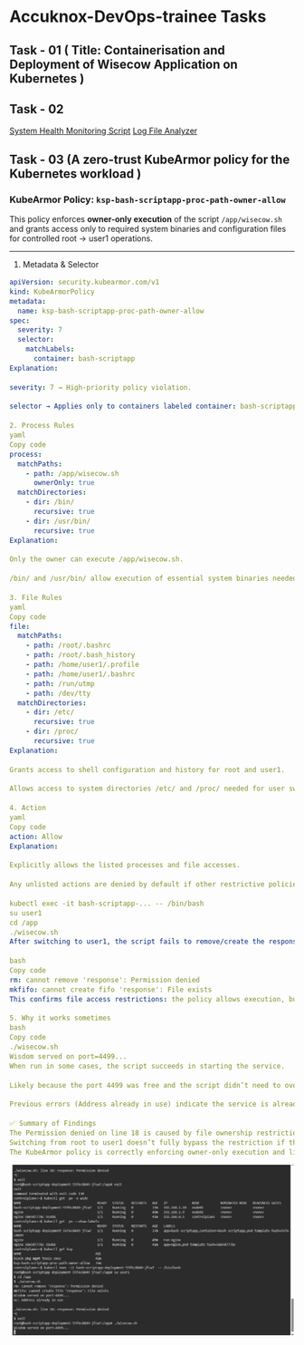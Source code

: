# Accuknox-DevOps-trainee Tasks

## Task - 01 ( Title: Containerisation and Deployment of Wisecow Application on Kubernetes )

## Task - 02
 [System Health Monitoring Script](scripts/system-utillisation-alert-script.sh)
 [Log File Analyzer](scripts/httpdnginx-metrics.sh)

## Task - 03 (A zero-trust KubeArmor policy for the Kubernetes workload )

### KubeArmor Policy: `ksp-bash-scriptapp-proc-path-owner-allow`

This policy enforces **owner-only execution** of the script `/app/wisecow.sh` and grants access only to required system binaries and configuration files for controlled root → user1 operations.

---

 1. Metadata & Selector

```yaml
apiVersion: security.kubearmor.com/v1
kind: KubeArmorPolicy
metadata:
  name: ksp-bash-scriptapp-proc-path-owner-allow
spec:
  severity: 7
  selector:
    matchLabels:
      container: bash-scriptapp
Explanation:

severity: 7 → High-priority policy violation.

selector → Applies only to containers labeled container: bash-scriptapp.

2. Process Rules
yaml
Copy code
process:
  matchPaths:
    - path: /app/wisecow.sh
      ownerOnly: true
  matchDirectories:
    - dir: /bin/
      recursive: true
    - dir: /usr/bin/
      recursive: true
Explanation:

Only the owner can execute /app/wisecow.sh.

/bin/ and /usr/bin/ allow execution of essential system binaries needed for user switching and other commands.

3. File Rules
yaml
Copy code
file:
  matchPaths:
    - path: /root/.bashrc
    - path: /root/.bash_history
    - path: /home/user1/.profile
    - path: /home/user1/.bashrc
    - path: /run/utmp
    - path: /dev/tty
  matchDirectories:
    - dir: /etc/
      recursive: true
    - dir: /proc/
      recursive: true
Explanation:

Grants access to shell configuration and history for root and user1.

Allows access to system directories /etc/ and /proc/ needed for user switching and session management.

4. Action
yaml
Copy code
action: Allow
Explanation:

Explicitly allows the listed processes and file accesses.

Any unlisted actions are denied by default if other restrictive policies exists

kubectl exec -it bash-scriptapp-... -- /bin/bash
su user1
cd /app
./wisecow.sh
After switching to user1, the script fails to remove/create the response file:

bash
Copy code
rm: cannot remove 'response': Permission denied
mkfifo: cannot create fifo 'response': File exists
This confirms file access restrictions: the policy allows execution, but file operations are restricted if the user doesn’t own the file.

5. Why it works sometimes
bash
Copy code
./wisecow.sh
Wisdom served on port=4499...
When run in some cases, the script succeeds in starting the service.

Likely because the port 4499 was free and the script didn’t need to overwrite response.

Previous errors (Address already in use) indicate the service is already running, or the FIFO file already exists.

✅ Summary of Findings
The Permission denied on line 18 is caused by file ownership restrictions enforced by KubeArmor.
Switching from root to user1 doesn’t fully bypass the restriction if the file response already exists or is owned by root.
The KubeArmor policy is correctly enforcing owner-only execution and limiting file operations.
```
![alt text](kubearmor-policyAndScreenshots/kubearmor-policy-checking.png)